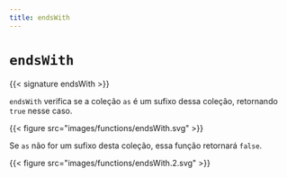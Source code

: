 ```yaml
---
title: endsWith
---
```


# `endsWith`

{{< signature endsWith >}}

`endsWith` verifica se a coleção `as` é um sufixo dessa coleção, retornando `true` nesse caso.

{{< figure src="images/functions/endsWith.svg" >}}

Se `as` não for um sufixo desta coleção, essa função retornará `false`.

{{< figure src="images/functions/endsWith.2.svg" >}}
